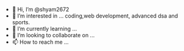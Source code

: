 - 👋 Hi, I’m @shyam2672
- 👀 I’m interested in ... coding,web development, advanced dsa and sports.
- 🌱 I’m currently learning ... 
- 💞️ I’m looking to collaborate on ...
- 📫 How to reach me ...

<!---
shyam2672/shyam2672 is a ✨ special ✨ repository because its `README.md` (this file) appears on your GitHub profile.
You can click the Preview link to take a look at your changes.
--->
